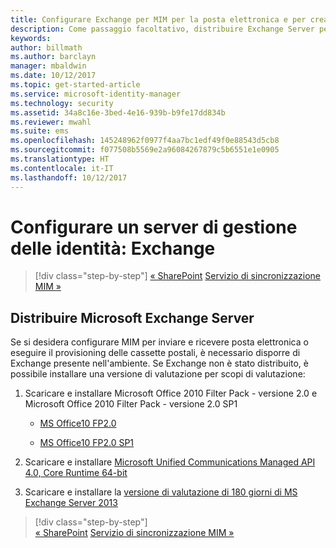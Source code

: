 ```yaml
---
title: Configurare Exchange per MIM per la posta elettronica e per creare cassette postali | Documentazione Microsoft
description: Come passaggio facoltativo, distribuire Exchange Server per abilitare l'invio della posta elettronica e la creazione di cassette postali in MIM 2016.
keywords: 
author: billmath
ms.author: barclayn
manager: mbaldwin
ms.date: 10/12/2017
ms.topic: get-started-article
ms.service: microsoft-identity-manager
ms.technology: security
ms.assetid: 34a8c16e-3bed-4e16-939b-b9fe17dd834b
ms.reviewer: mwahl
ms.suite: ems
ms.openlocfilehash: 145248962f0977f4aa7bc1edf49f0e88543d5cb8
ms.sourcegitcommit: f077508b5569e2a96084267879c5b6551e1e0905
ms.translationtype: HT
ms.contentlocale: it-IT
ms.lasthandoff: 10/12/2017
---
```

# <a name="set-up-an-identity-management-server-exchange"></a>Configurare un server di gestione delle identità: Exchange

>[!div class="step-by-step"]
[« SharePoint](prepare-server-sharepoint.md)
[Servizio di sincronizzazione MIM »](install-mim-sync.md)

## <a name="deploy-microsoft-exchange-server"></a>Distribuire Microsoft Exchange Server
Se si desidera configurare MIM per inviare e ricevere posta elettronica o eseguire il provisioning delle cassette postali, è necessario disporre di Exchange presente nell'ambiente. Se Exchange non è stato distribuito, è possibile installare una versione di valutazione per scopi di valutazione:

1. Scaricare e installare Microsoft Office 2010 Filter Pack - versione 2.0 e Microsoft Office 2010 Filter Pack - versione 2.0 SP1

    - [MS Office10 FP2.0](http://www.microsoft.com/en-us/download/details.aspx?id=17062)

    - [MS Office10 FP2.0 SP1](http://www.microsoft.com/en-us/download/details.aspx?id=26604)

2. Scaricare e installare [Microsoft Unified Communications Managed API 4.0, Core Runtime 64-bit](http://www.microsoft.com/en-us/download/details.aspx?id=34992)

3. Scaricare e installare la [versione di valutazione di 180 giorni di MS Exchange Server 2013](http://www.microsoft.com/en-us/evalcenter/evaluate-exchange-server-2013)

>[!div class="step-by-step"]  
[« SharePoint](prepare-server-sharepoint.md)
[Servizio di sincronizzazione MIM »](install-mim-sync.md)
